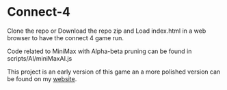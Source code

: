# Connect-4
  Clone the repo or Download the repo zip and Load index.html in a web browser to have the connect 4 game run.
  
  Code related to MiniMax with Alpha-beta pruning can be found in scripts/AI/miniMaxAI.js
  
  This project is an early version of this game an a more polished version can be found on my [website](www.reedhambrook.ca). 
